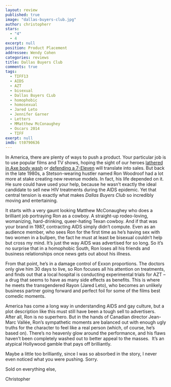 ```yaml
---
layout: review
published: true
image: "dallas-buyers-club.jpg"
author: christopherr
stars: 
  - "4"
  - 4
excerpt: null
position: Product Placement
addressee: Wendy Cohen
categories: reviews
title: Dallas Buyers Club
comments: true
tags: 
  - TIFF13
  - AIDS
  - AZT
  - bisexual
  - Dallas Buyers CLub
  - homophobic
  - homosexual
  - Jared Leto
  - Jennifer Garner
  - Letters
  - MMatthew McConaughey
  - Oscars 2014
  - TIFF
exerpt: null
imdb: tt0790636
---
```


<p>In America, there are plenty of ways to push a product. Your particular job is to use popular films and TV shows, hoping the sight of our heroes <a href="/letters/2012/7/16/ted.html">lathered in Axe body wash</a> or <a href="/letters/2013/6/14/man-of-steel.html">defending a 7-Eleven</a> will translate into sales. But back in the late 1980s, a Stetson-wearing hustler named Ron Woodroof had a lot more at stake creating new revenue models. In fact, his life depended on it. He sure could have used your help, because he wasn&rsquo;t exactly the ideal candidate to sell new HIV treatments during the AIDS epidemic. Yet that central tension is exactly what makes <em>Dallas Buyers Club</em> so incredibly moving and entertaining.</p>
<p>It starts with a very gaunt looking Matthew McConaughey who does a brilliant job portraying Ron as a cowboy. A straight-up rodeo-loving, womanizing, hard-drinking, queer-hating Texan cowboy. And if that was your brand in 1987, contracting AIDS simply didn&rsquo;t compute. Even as an audience member, who sees Ron for the first time as he&rsquo;s having sex with two women in a bullpen, the fact he must at least be bisexual couldn&rsquo;t help but cross my mind. It&rsquo;s just the way AIDS was advertised for so long. So it&rsquo;s no surprise that in a homophobic South, Ron loses all his friends and business relationships once news gets out about his illness.</p>
<p>From that point, he&rsquo;s in a damage control of Exxon proportions. The doctors only give him 30 days to live, so Ron focuses all his attention on treatments, and finds out that a local hospital is conducting experimental trials for AZT &ndash; a drug that seems to have as many side effects as benefits. This is where he meets the transgendered Rayon (Jared Leto), who becomes an unlikely business partner going forward and perfect foil for some of the films best comedic moments.</p>
<p>America has come a long way in understanding AIDS and gay culture, but a plot description like this must still have been a tough sell to advertisers. After all, Ron is no superhero. But in the hands of Canadian director Jean-Marc Vall&eacute;e, Ron&rsquo;s sympathetic moments are balanced out with enough ugly truths for the character to feel like a real person (which, of course, he&rsquo;s based on). There&rsquo;s no heavenly glow around the performance, and his flaws haven&rsquo;t been completely washed out to better appeal to the masses.&nbsp; It&rsquo;s an atypical Hollywood gamble that pays off brilliantly.&nbsp;</p>
<p>Maybe a little too brilliantly, since I was so absorbed in the story, I never even noticed what you were pushing. Sorry.</p>
<p>Sold on everything else,</p>
<p>Christopher&nbsp;</p>